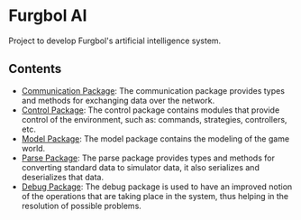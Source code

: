 # Furgbol AI

Project to develop Furgbol's artificial intelligence system.

## Contents

- [Communication Package](https://github.com/furgbol/ai/tree/master/comm): The communication package provides types and methods for exchanging data over the network.
- [Control Package](https://github.com/furgbol/ai/tree/master/control): The control package contains modules that provide control of the environment, such as: commands, strategies, controllers, etc.
- [Model Package](https://github.com/furgbol/ai/tree/master/model): The model package contains the modeling of the game world.
- [Parse Package](https://github.com/furgbol/ai/tree/master/parse): The parse package provides types and methods for converting standard data to simulator data, it also serializes and deserializes that data.
- [Debug Package](https://github.com/furgbol/ai/tree/master/debug): The debug package is used to have an improved notion of the operations that are taking place in the system, thus helping in the resolution of possible problems.

